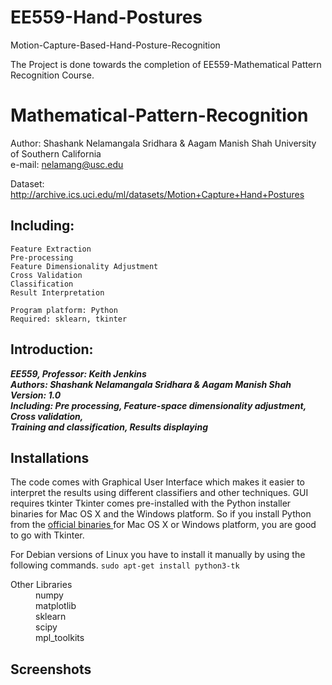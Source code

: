 # EE559-Hand-Postures
Motion-Capture-Based-Hand-Posture-Recognition


The Project is done towards the completion of EE559-Mathematical Pattern Recognition Course.

# Mathematical-Pattern-Recognition  
Author: Shashank Nelamangala Sridhara & Aagam Manish Shah
University of Southern California  
e-mail: nelamang@usc.edu 

Dataset: http://archive.ics.uci.edu/ml/datasets/Motion+Capture+Hand+Postures 

## Including:
    Feature Extraction
    Pre-processing  
    Feature Dimensionality Adjustment  
    Cross Validation
    Classification  
    Result Interpretation  

    Program platform: Python  
    Required: sklearn, tkinter

## Introduction:
___EE559, Professor: Keith Jenkins___  
___Authors: Shashank Nelamangala Sridhara & Aagam Manish Shah___  
___Version: 1.0___  
___Including: Pre processing, Feature-space dimensionality adjustment, Cross validation,___   
___Training and classification, Results displaying___  

## Installations
  The code comes with Graphical User Interface which makes it easier to interpret the results using different classifiers and other techniques. GUI requires tkinter
    Tkinter comes pre-installed with the Python installer binaries for Mac OS X and the Windows platform. So if you install                   Python from the [official binaries ](https://www.python.org/downloads/)
for Mac OS X or Windows platform, you are good to go with Tkinter.
     
For Debian versions of Linux you have to install it manually by using the following commands.
`sudo apt-get install python3-tk`

 <dl>
  <dt>Other Libraries</dt>
  <dd>numpy</dd>
  <dd>matplotlib</dd>
  <dd>sklearn</dd>
  <dd></dd>
  <dd>scipy</dd>
  <dd>mpl_toolkits</dd>
<dl>
  
## Screenshots





   
